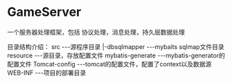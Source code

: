 # GameServer
一个服务器处理框架，包括 协议处理，消息处理，持久层数据处理

目录结构介绍：
	src ---源程序目录
	 |-dbsqlmapper   ---mybaits sqlmap文件目录
	resource 	     ---源目录，存放配置文件
	mybatis-generate ---mybatis-generator的配置文件
	Tomcat-config    ---tomcat的配置文件，配置了context以及数据源
	WEB-INF          ---项目的部署目录
	 
